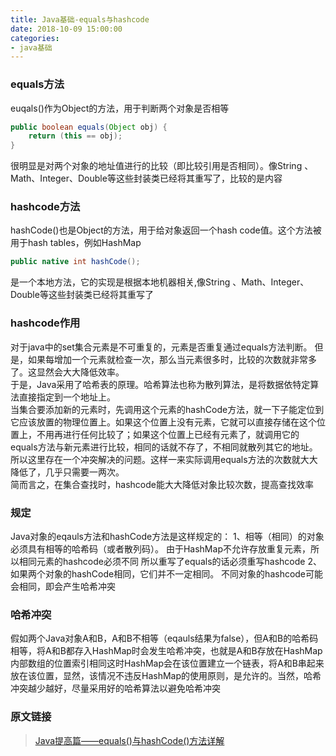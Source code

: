 ```yaml
---
title: Java基础-equals与hashcode
date: 2018-10-09 15:00:00
categories: 
- java基础
---
```


### equals方法
euqals()作为Object的方法，用于判断两个对象是否相等
```java
public boolean equals(Object obj) {
    return (this == obj);
}
```
很明显是对两个对象的地址值进行的比较（即比较引用是否相同）。像String 、Math、Integer、Double等这些封装类已经将其重写了，比较的是内容
<!--more-->

### hashcode方法
hashCode()也是Object的方法，用于给对象返回一个hash code值。这个方法被用于hash tables，例如HashMap
```java
public native int hashCode();
```
是一个本地方法，它的实现是根据本地机器相关,像String 、Math、Integer、Double等这些封装类已经将其重写了

### hashcode作用
对于java中的set集合元素是不可重复的，元素是否重复通过equals方法判断。
但是，如果每增加一个元素就检查一次，那么当元素很多时，比较的次数就非常多了。这显然会大大降低效率。   
于是，Java采用了哈希表的原理。哈希算法也称为散列算法，是将数据依特定算法直接指定到一个地址上。  
当集合要添加新的元素时，先调用这个元素的hashCode方法，就一下子能定位到它应该放置的物理位置上。如果这个位置上没有元素，它就可以直接存储在这个位置上，不用再进行任何比较了；如果这个位置上已经有元素了，就调用它的equals方法与新元素进行比较，相同的话就不存了，不相同就散列其它的地址。所以这里存在一个冲突解决的问题。这样一来实际调用equals方法的次数就大大降低了，几乎只需要一两次。  
简而言之，在集合查找时，hashcode能大大降低对象比较次数，提高查找效率

### 规定
Java对象的eqauls方法和hashCode方法是这样规定的：
1、相等（相同）的对象必须具有相等的哈希码（或者散列码）。
由于HashMap不允许存放重复元素，所以相同元素的hashcode必须不同
所以重写了equals的话必须重写hashcode
2、如果两个对象的hashCode相同，它们并不一定相同。
不同对象的hashcode可能会相同，即会产生哈希冲突

### 哈希冲突
假如两个Java对象A和B，A和B不相等（eqauls结果为false），但A和B的哈希码相等，将A和B都存入HashMap时会发生哈希冲突，也就是A和B存放在HashMap内部数组的位置索引相同这时HashMap会在该位置建立一个链表，将A和B串起来放在该位置，显然，该情况不违反HashMap的使用原则，是允许的。当然，哈希冲突越少越好，尽量采用好的哈希算法以避免哈希冲突

### 原文链接
> [Java提高篇——equals()与hashCode()方法详解](https://www.cnblogs.com/Qian123/p/5703507.html)  